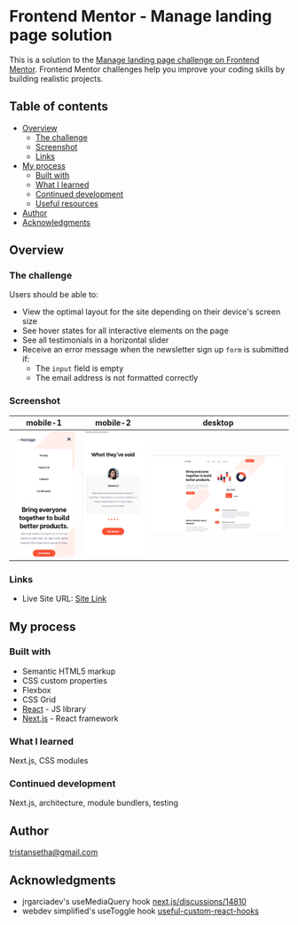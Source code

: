 # Frontend Mentor - Manage landing page solution

This is a solution to the [Manage landing page challenge on Frontend Mentor](https://www.frontendmentor.io/challenges/manage-landing-page-SLXqC6P5). Frontend Mentor challenges help you improve your coding skills by building realistic projects. 

## Table of contents

- [Overview](#overview)
  - [The challenge](#the-challenge)
  - [Screenshot](#screenshot)
  - [Links](#links)
- [My process](#my-process)
  - [Built with](#built-with)
  - [What I learned](#what-i-learned)
  - [Continued development](#continued-development)
  - [Useful resources](#useful-resources)
- [Author](#author)
- [Acknowledgments](#acknowledgments)

## Overview

### The challenge

Users should be able to:

- View the optimal layout for the site depending on their device's screen size
- See hover states for all interactive elements on the page
- See all testimonials in a horizontal slider
- Receive an error message when the newsletter sign up `form` is submitted if:
  - The `input` field is empty
  - The email address is not formatted correctly

### Screenshot

mobile-1    | mobile-2 |  desktop                   
:-------------------------:|:---:|:-------------------------:
![mobile-ss](screenshot-mobile2.png)| ![mobile-ss](screenshot-mobile.png)|  ![mobile-ss](screenshot-desktop.png)


### Links

- Live Site URL: [Site Link](https://manage-landing-page-master-6lk0vrt4t-tristansetha.vercel.app/)

## My process

### Built with

- Semantic HTML5 markup
- CSS custom properties
- Flexbox
- CSS Grid
- [React](https://reactjs.org/) - JS library
- [Next.js](https://nextjs.org/) - React framework


### What I learned

Next.js, CSS modules

### Continued development

Next.js, architecture, module bundlers, testing

## Author

tristansetha@gmail.com


## Acknowledgments

- jrgarciadev's useMediaQuery hook [next.js/discussions/14810](https://github.com/vercel/next.js/discussions/14810)
- webdev simplified's useToggle hook [useful-custom-react-hooks](https://github.com/WebDevSimplified/useful-custom-react-hooks)

